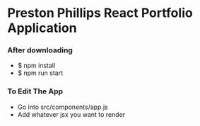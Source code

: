 # Preston Phillips React Portfolio Application

### After downloading
- $ npm install
- $ npm run start

### To Edit The App
- Go into src/components/app.js
- Add whatever jsx you want to render